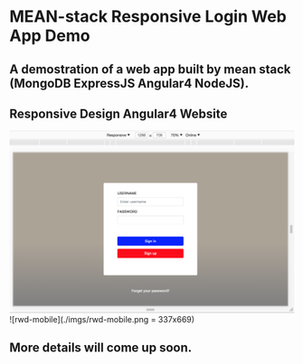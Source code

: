 # MEAN-stack Responsive Login Web App Demo
## A demostration of a web app built by mean stack (MongoDB ExpressJS Angular4 NodeJS). 
## Responsive Design Angular4 Website
![rwd-desktop](./imgs/rwd-desktop.png)
![rwd-mobile](./imgs/rwd-mobile.png = 337x669)

## More details will come up soon.